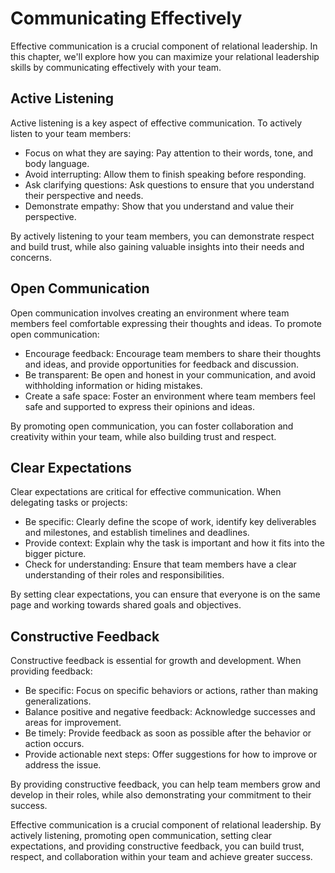 Communicating Effectively
==================================================================================

Effective communication is a crucial component of relational leadership. In this chapter, we'll explore how you can maximize your relational leadership skills by communicating effectively with your team.

Active Listening
----------------

Active listening is a key aspect of effective communication. To actively listen to your team members:

* Focus on what they are saying: Pay attention to their words, tone, and body language.
* Avoid interrupting: Allow them to finish speaking before responding.
* Ask clarifying questions: Ask questions to ensure that you understand their perspective and needs.
* Demonstrate empathy: Show that you understand and value their perspective.

By actively listening to your team members, you can demonstrate respect and build trust, while also gaining valuable insights into their needs and concerns.

Open Communication
------------------

Open communication involves creating an environment where team members feel comfortable expressing their thoughts and ideas. To promote open communication:

* Encourage feedback: Encourage team members to share their thoughts and ideas, and provide opportunities for feedback and discussion.
* Be transparent: Be open and honest in your communication, and avoid withholding information or hiding mistakes.
* Create a safe space: Foster an environment where team members feel safe and supported to express their opinions and ideas.

By promoting open communication, you can foster collaboration and creativity within your team, while also building trust and respect.

Clear Expectations
------------------

Clear expectations are critical for effective communication. When delegating tasks or projects:

* Be specific: Clearly define the scope of work, identify key deliverables and milestones, and establish timelines and deadlines.
* Provide context: Explain why the task is important and how it fits into the bigger picture.
* Check for understanding: Ensure that team members have a clear understanding of their roles and responsibilities.

By setting clear expectations, you can ensure that everyone is on the same page and working towards shared goals and objectives.

Constructive Feedback
---------------------

Constructive feedback is essential for growth and development. When providing feedback:

* Be specific: Focus on specific behaviors or actions, rather than making generalizations.
* Balance positive and negative feedback: Acknowledge successes and areas for improvement.
* Be timely: Provide feedback as soon as possible after the behavior or action occurs.
* Provide actionable next steps: Offer suggestions for how to improve or address the issue.

By providing constructive feedback, you can help team members grow and develop in their roles, while also demonstrating your commitment to their success.

Effective communication is a crucial component of relational leadership. By actively listening, promoting open communication, setting clear expectations, and providing constructive feedback, you can build trust, respect, and collaboration within your team and achieve greater success.
